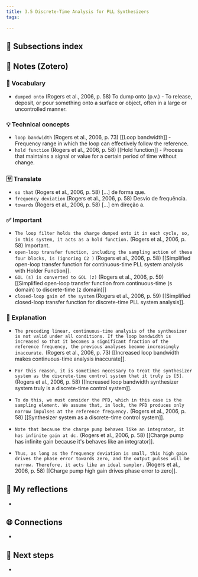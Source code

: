 ```yaml
---
title: 3.5 Discrete-Time Analysis for PLL Synthesizers
tags:

---
```


## 📄 Subsections index


## 🔗 Notes (Zotero)
### 📌 Vocabulary
- `dumped onto` (Rogers et al., 2006, p. 58)
	To dump onto (p.v.) - To release, deposit, or pour something onto a surface or object, often in a large or uncontrolled manner.

### 💡 Technical concepts
- `loop bandwidth` (Rogers et al., 2006, p. 73)
	[[Loop bandwidth]] - Frequency range in which the loop can effectively follow the reference.
- `hold function` (Rogers et al., 2006, p. 58)
	[[Hold function]] - Process that maintains a signal or value for a certain period of time without change.

### 🈂️ Translate
- `so that` (Rogers et al., 2006, p. 58)
	[...] de forma que.
- `frequency deviation` (Rogers et al., 2006, p. 58)
	Desvio de frequência.
- `towards` (Rogers et al., 2006, p. 58)
	[...] em direção a.

### ✅️ Important
- `The loop filter holds the charge dumped onto it in each cycle, so, in this system, it acts as a hold function.` (Rogers et al., 2006, p. 58) Important.
- `open-loop transfer function, including the sampling action of these four blocks, is (ignoring C2 )` (Rogers et al., 2006, p. 58)
	[[Simplified open-loop transfer function for continuous-time PLL system analysis with Holder Function]].
- `GOL (s) is converted to GOL (z)` (Rogers et al., 2006, p. 59)
	[[Simplified open-loop transfer function from continuous-time (s domain) to discrete-time (z domain)]]
- `closed-loop gain of the system` (Rogers et al., 2006, p. 59)
	[[Simplified closed-loop transfer function for discrete-time PLL system analysis]].

### ️🔶 Explanation
- `The preceding linear, continuous-time analysis of the synthesizer is not valid under all conditions. If the loop bandwidth is increased so that it becomes a significant fraction of the reference frequency, the previous analyses become increasingly inaccurate.` (Rogers et al., 2006, p. 73)
	[[Increased loop bandwidth makes continuous-time analysis inaccurate]].

- `For this reason, it is sometimes necessary to treat the synthesizer system as the discrete-time control system that it truly is [5].` (Rogers et al., 2006, p. 58)
	[[Increased loop bandwidth synthesizer system truly is a discrete-time control system]].
- `To do this, we must consider the PFD, which in this case is the sampling element. We assume that, in lock, the PFD produces only narrow impulses at the reference frequency.` (Rogers et al., 2006, p. 58)
	[[Synthesizer system as a discrete-time control system]].
- `Note that because the charge pump behaves like an integrator, it has infinite gain at dc.` (Rogers et al., 2006, p. 58)
	[[Charge pump has infinite gain because it's behaves like an integrator]].

- `Thus, as long as the frequency deviation is small, this high gain drives the phase error towards zero, and the output pulses will be narrow. Therefore, it acts like an ideal sampler.` (Rogers et al., 2006, p. 58)
	[[Charge pump high gain drives phase error to zero]].


## 📝 My reflections
- 

## 🌐 Connections
- 

## 🧭 Next steps
- 

 